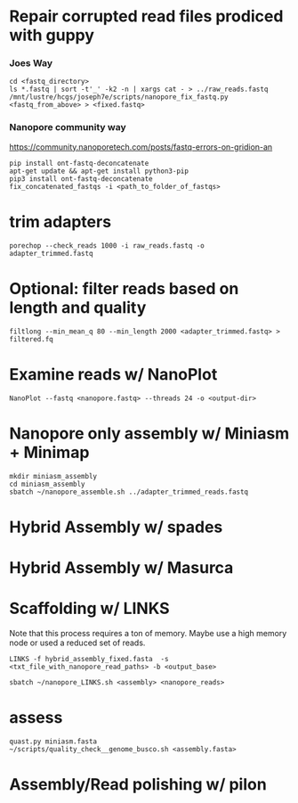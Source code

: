 # Repair corrupted read files prodiced with guppy
### Joes Way
```
cd <fastq_directory>
ls *.fastq | sort -t'_' -k2 -n | xargs cat - > ../raw_reads.fastq
/mnt/lustre/hcgs/joseph7e/scripts/nanopore_fix_fastq.py <fastq_from_above> > <fixed.fastq>
```

### Nanopore community way
https://community.nanoporetech.com/posts/fastq-errors-on-gridion-an
```
pip install ont-fastq-deconcatenate
apt-get update && apt-get install python3-pip
pip3 install ont-fastq-deconcatenate
fix_concatenated_fastqs -i <path_to_folder_of_fastqs>
```

# trim adapters
```
porechop --check_reads 1000 -i raw_reads.fastq -o adapter_trimmed.fastq
```
# Optional: filter reads based on length and quality
```
filtlong --min_mean_q 80 --min_length 2000 <adapter_trimmed.fastq> > filtered.fq
```
# Examine reads w/ NanoPlot
```
NanoPlot --fastq <nanopore.fastq> --threads 24 -o <output-dir>
```
# Nanopore only assembly w/ Miniasm + Minimap
```
mkdir miniasm_assembly
cd miniasm_assembly
sbatch ~/nanopore_assemble.sh ../adapter_trimmed_reads.fastq
```

# Hybrid Assembly w/ spades

# Hybrid Assembly w/ Masurca

# Scaffolding w/ LINKS
Note that this process requires a ton of memory. Maybe use a high memory node or used a reduced set of reads.
```
LINKS -f hybrid_assembly_fixed.fasta  -s <txt_file_with_nanopore_read_paths> -b <output_base>
```
```
sbatch ~/nanopore_LINKS.sh <assembly> <nanopore_reads>
```
# assess
```
quast.py miniasm.fasta
~/scripts/quality_check__genome_busco.sh <assembly.fasta>
```
# Assembly/Read polishing w/ pilon




